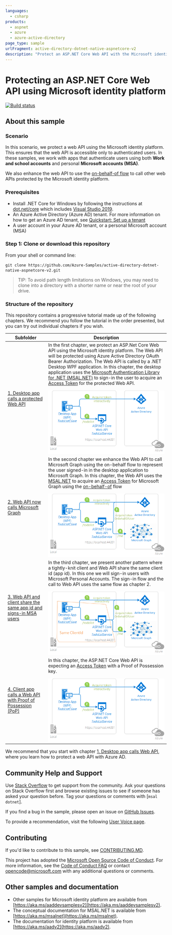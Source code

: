 ```yaml
---
languages:
  - csharp
products:
  - aspnet
  - azure
  - azure-active-directory
page_type: sample
urlFragment: active-directory-dotnet-native-aspnetcore-v2
description: "Protect an ASP.NET Core Web API with the Microsoft identity platform."
---
```

# Protecting an ASP.NET Core Web API using Microsoft identity platform

[![Build status](https://identitydivision.visualstudio.com/IDDP/_apis/build/status/AAD%20Samples/.NET%20client%20samples/active-directory-dotnet-native-aspnetcore-v2)](https://identitydivision.visualstudio.com/IDDP/_build/latest?definitionId=516)

## About this sample

### Scenario

In this scenario, we protect a web API using the Microsoft identity platform. This ensures that the web API is accessible only to authenticated users. In these samples, we work with apps that authenticate users using both **Work and school accounts** and personal **Microsoft accounts (MSA)**.

We also enhance the web API to use the [on-behalf-of flow](https://docs.microsoft.com/azure/active-directory/develop/v2-oauth2-on-behalf-of-flow) to call other web APIs protected by the Microsoft identity platform.

### Prerequisites

- Install .NET Core for Windows by following the instructions at [dot.net/core](https://dot.net/core) which includes [Visual Studio 2019](https://aka.ms/vsdownload).
- An Azure Active Directory (Azure AD) tenant. For more information on how to get an Azure AD tenant, see [Quickstart: Set up a tenant](https://docs.microsoft.com/azure/active-directory/develop/quickstart-create-new-tenant)
- A user account in your Azure AD tenant, or a personal Microsoft account (MSA)

### Step 1:  Clone or download this repository

From your shell or command line:

```Shell
git clone https://github.com/Azure-Samples/active-directory-dotnet-native-aspnetcore-v2.git
```

> TIP: To avoid path length limitations on Windows, you may need to clone into a directory with a shorter name or near the root of your drive.

### Structure of the repository

This repository contains a progressive tutorial made up of the following chapters. We recommend you follow the tutorial in the order presented, but you can try out individual chapters if you wish.

| Subfolder | Description |
|--|--|
| [1. Desktop app calls a protected Web API](https://docs.microsoft.com/samples/azure-samples/active-directory-dotnet-native-aspnetcore-v2/1-desktop-app-calls-web-api/) | In the first chapter, we protect an ASP.Net Core Web API using the Microsoft identity platform. The Web API will be protected using Azure Active Directory OAuth Bearer Authorization. The Web API is called by a .NET Desktop WPF application. In this chapter, the desktop application uses the [Microsoft Authentication Library for .NET (MSAL.NET)](https://aka.ms/msal-net) to sign-in the user to acquire an [Access Token](https://docs.microsoft.com/azure/active-directory/develop/access-tokens) for the protected Web API. </p> ![Topology](1.%20Desktop%20app%20calls%20Web%20API/ReadmeFiles/topology.png) |
| [2. Web API now calls Microsoft Graph](https://docs.microsoft.com/samples/azure-samples/active-directory-dotnet-native-aspnetcore-v2/2-web-api-now-calls-microsoft-graph/) | In the second chapter we enhance the Web API to call Microsoft Graph using the on-behalf flow to represent the user signed-in in the desktop application to Microsoft Graph. In this chapter, the Web API uses the [MSAL.NET](https://aka.ms/msal-net) to acquire an [Access Token](https://docs.microsoft.com/azure/active-directory/develop/access-tokens) for Microsoft Graph using the [on-behalf-of](https://aka.ms/msal-net-on-behalf-of) flow </p>  ![Topology](2.%20Web%20API%20now%20calls%20Microsoft%20Graph/ReadmeFiles/topology.png) |
| [3. Web API and client share the same app id and signs-in MSA users](https://docs.microsoft.com/samples/azure-samples/active-directory-dotnet-native-aspnetcore-v2/3-web-api-call-microsoft-graph-for-personal-accounts/) | In the third chapter, we present another pattern where a tightly-knit client and Web API share the same client id (app id). In this one we will  sign-in users with Microsoft Personal Accounts. The sign-in flow and the call to Web API uses the same flow as chapter 2. </p>  ![Topology](3.-Web-api-call-Microsoft-graph-for-personal-accounts/ReadmeFiles/topology.png) |
| [4. Client app calls a Web API with Proof of Possession (PoP)](https://docs.microsoft.com/samples/azure-samples/active-directory-dotnet-native-aspnetcore-v2/4-console-app-calls-web-api-with-pop/) | In this chapter, the ASP.NET Core Web API is expecting an [Access Token](https://docs.microsoft.com/azure/active-directory/develop/access-tokens) with a Proof of Possession key. </p> ![Topology](1.%20Desktop%20app%20calls%20Web%20API/ReadmeFiles/topology.png) |

We recommend that you start with chapter [1. Desktop app calls Web API](1.%20Desktop%20app%20calls%20Web%20API/README-incremental.md), where you learn how to protect a web API with Azure AD.

## Community Help and Support

Use [Stack Overflow](http://stackoverflow.com/questions/tagged/msal) to get support from the community.
Ask your questions on Stack Overflow first and browse existing issues to see if someone has asked your question before.
Tag your questions or comments with [`msal` `dotnet`].

If you find a bug in the sample, please open an issue on [GitHub Issues](https://github.com/Azure-Samples/active-directory-dotnet-native-aspnetcore-v2/issues).

To provide a recommendation, visit the following [User Voice page](https://feedback.azure.com/forums/169401-azure-active-directory).

## Contributing

If you'd like to contribute to this sample, see [CONTRIBUTING.MD](/CONTRIBUTING.md).

This project has adopted the [Microsoft Open Source Code of Conduct](https://opensource.microsoft.com/codeofconduct/). For more information, see the [Code of Conduct FAQ](https://opensource.microsoft.com/codeofconduct/faq/) or contact [opencode@microsoft.com](mailto:opencode@microsoft.com) with any additional questions or comments.

## Other samples and documentation

- Other samples for Microsoft identity platform are available from [https://aka.ms/aaddevsamplesv2](https://aka.ms/aaddevsamplesv2).
- The conceptual documentation for MSAL.NET is available from [https://aka.ms/msalnet](https://aka.ms/msalnet).
- The documentation for identity platform is available from [https://aka.ms/aadv2](https://aka.ms/aadv2).
